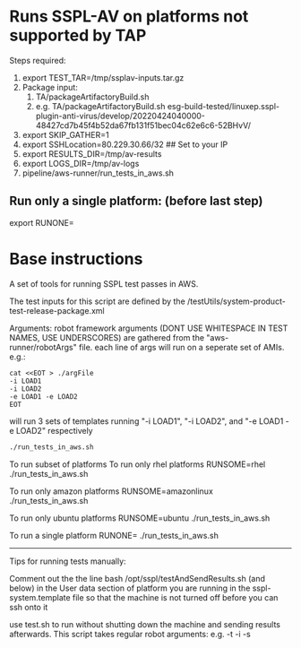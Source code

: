 Runs SSPL-AV on platforms not supported by TAP
==============================================

Steps required:
1. export TEST_TAR=/tmp/ssplav-inputs.tar.gz
2. Package input:
   1. TA/packageArtifactoryBuild.sh <Artifactory-reference>
   2. e.g. TA/packageArtifactoryBuild.sh esg-build-tested/linuxep.sspl-plugin-anti-virus/develop/20220424040000-48427cd7b45f4b52da67fb131f51bec04c62e6c6-52BHvV/
3. export SKIP_GATHER=1
4. export SSHLocation=80.229.30.66/32 ## Set to your IP
5. export RESULTS_DIR=/tmp/av-results
6. export LOGS_DIR=/tmp/av-logs
7. pipeline/aws-runner/run_tests_in_aws.sh

Run only a single platform: (before last step)
----------------------------------------------

export RUNONE=<hostname>

Base instructions
=================

A set of tools for running SSPL test passes in AWS.

The test inputs for this script are defined by the <everest-base>/testUtils/system-product-test-release-package.xml

Arguments:
robot framework arguments (DONT USE WHITESPACE IN TEST NAMES, USE UNDERSCORES) are gathered from the "aws-runner/robotArgs" file.
each line of args will run on a seperate set of AMIs.
e.g.:

```
cat <<EOT > ./argFile
-i LOAD1
-i LOAD2
-e LOAD1 -e LOAD2
EOT
```

will run 3 sets of templates running "-i LOAD1", "-i LOAD2", and "-e LOAD1 -e LOAD2" respectively

```bash
./run_tests_in_aws.sh
```

To run subset of platforms
To run only rhel platforms
RUNSOME=rhel ./run_tests_in_aws.sh

To run only amazon platforms
RUNSOME=amazonlinux ./run_tests_in_aws.sh

To run only ubuntu platforms
RUNSOME=ubuntu ./run_tests_in_aws.sh

To run a single platform
RUNONE=<hostname> ./run_tests_in_aws.sh


-----


Tips for running tests manually:

Comment out the the line bash /opt/sspl/testAndSendResults.sh (and below) in the User data section of platform you are
running in the sspl-system.template file so that the machine is not turned off before you can ssh onto it

use test.sh to run without shutting down the machine and sending results afterwards. This script takes regular robot arguments:
e.g. -t <testname> -i <tag> -s <suite>
